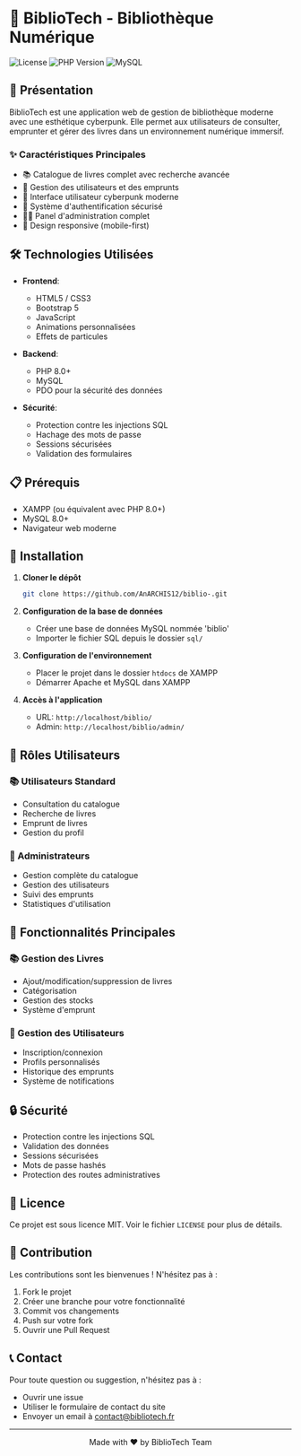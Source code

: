 # 🌟 BiblioTech - Bibliothèque Numérique

![License](https://img.shields.io/badge/license-MIT-blue.svg)
![PHP Version](https://img.shields.io/badge/PHP-8.0%2B-purple.svg)
![MySQL](https://img.shields.io/badge/MySQL-8.0%2B-orange.svg)

## 🚀 Présentation

BiblioTech est une application web de gestion de bibliothèque moderne avec une esthétique cyberpunk. Elle permet aux utilisateurs de consulter, emprunter et gérer des livres dans un environnement numérique immersif.

### ✨ Caractéristiques Principales

- 📚 Catalogue de livres complet avec recherche avancée
- 👥 Gestion des utilisateurs et des emprunts
- 🎨 Interface utilisateur cyberpunk moderne
- 🔐 Système d'authentification sécurisé
- 👨‍💼 Panel d'administration complet
- 📱 Design responsive (mobile-first)

## 🛠️ Technologies Utilisées

- **Frontend**:
  - HTML5 / CSS3
  - Bootstrap 5
  - JavaScript
  - Animations personnalisées
  - Effets de particules

- **Backend**:
  - PHP 8.0+
  - MySQL
  - PDO pour la sécurité des données

- **Sécurité**:
  - Protection contre les injections SQL
  - Hachage des mots de passe
  - Sessions sécurisées
  - Validation des formulaires

## 📋 Prérequis

- XAMPP (ou équivalent avec PHP 8.0+)
- MySQL 8.0+
- Navigateur web moderne

## 🚀 Installation

1. **Cloner le dépôt**
   ```bash
   git clone https://github.com/AnARCHIS12/biblio-.git
   ```

2. **Configuration de la base de données**
   - Créer une base de données MySQL nommée 'biblio'
   - Importer le fichier SQL depuis le dossier `sql/`

3. **Configuration de l'environnement**
   - Placer le projet dans le dossier `htdocs` de XAMPP
   - Démarrer Apache et MySQL dans XAMPP

4. **Accès à l'application**
   - URL: `http://localhost/biblio/`
   - Admin: `http://localhost/biblio/admin/`

## 👥 Rôles Utilisateurs

### 📚 Utilisateurs Standard
- Consultation du catalogue
- Recherche de livres
- Emprunt de livres
- Gestion du profil

### 👑 Administrateurs
- Gestion complète du catalogue
- Gestion des utilisateurs
- Suivi des emprunts
- Statistiques d'utilisation

## 🎨 Fonctionnalités Principales

### 📚 Gestion des Livres
- Ajout/modification/suppression de livres
- Catégorisation
- Gestion des stocks
- Système d'emprunt

### 👥 Gestion des Utilisateurs
- Inscription/connexion
- Profils personnalisés
- Historique des emprunts
- Système de notifications

## 🔒 Sécurité

- Protection contre les injections SQL
- Validation des données
- Sessions sécurisées
- Mots de passe hashés
- Protection des routes administratives



## 📝 Licence

Ce projet est sous licence MIT. Voir le fichier `LICENSE` pour plus de détails.

## 🤝 Contribution

Les contributions sont les bienvenues ! N'hésitez pas à :
1. Fork le projet
2. Créer une branche pour votre fonctionnalité
3. Commit vos changements
4. Push sur votre fork
5. Ouvrir une Pull Request

## 📞 Contact

Pour toute question ou suggestion, n'hésitez pas à :
- Ouvrir une issue
- Utiliser le formulaire de contact du site
- Envoyer un email à contact@bibliotech.fr

---

<p align="center">
Made with ❤️ by BiblioTech Team
</p>
